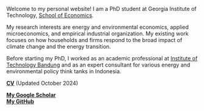 Welcome to my personal website! I am a PhD student at Georgia Institute of Technology, [School of Economics](https://econ.gatech.edu).

My research interests are energy and environmental economics, applied microeconomics, and empirical industrial organization. My existing work focuses on how households and firms respond to the broad impact of climate change and the energy transition.

Before starting my PhD, I worked as an academic professional at [Institute of Technology Bandung](https://www.itb.ac.id/?n=1728695487) and as an expert consultant for various energy and environmental policy think tanks in Indonesia.

__[CV](/pdf/cv_Afi.pdf)__ (Updated October 2024)

__[My Google Scholar](https://scholar.google.com/citations?user=bpN8RCUAAAAJ)__\
__[My GitHub](https://github.com/maghfiraer)__ 
